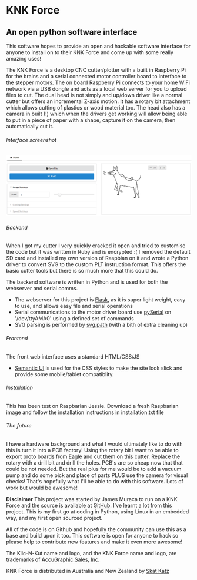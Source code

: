 # KNK Force
## An open python software interface
This software hopes to provide an open and hackable software interface for anyone to install on to their KNK Force and come up with some really amazing uses!

The KNK Force is a desktop CNC cutter/plotter with a built in Raspberry Pi for the brains and a serial connected motor controller board to interface to the stepper motors. The on board Raspberry Pi connects to your home WiFi network via a USB dongle and acts as a local web server for you to upload files to cut.
The dual head is not simply and up/down driver like a normal cutter but offers an incremental Z-axis motion. It has a rotary bit attachment which allows cutting of plastics or wood material too. The head also has a camera in built (!) which when the drivers get working will allow being able to put in a piece of paper with a shape, capture it on the camera, then automatically cut it.

###### Interface screenshot
![KNK Forcepython hack interface](knk_force_python_hack.png?raw=true "KNK Forcepython hack interface")

###### Backend
When I got my cutter I very quickly cracked it open and tried to customise the code but it was written in Ruby and is encrypted :(
I removed the default SD card and installed my own version of Raspbian on it and wrote a Python driver to convert SVG to the custom PLT instruction format. This offers the basic cutter tools but there is so much more that this could do.

The backend software is written in Python and is used for both the webserver and serial comms. 
- The webserver for this project is [Flask](http://flask.pocoo.org/), as it is super light weight, easy to use, and allows easy file and serial operations
- Serial communications to the motor driver board use [pySerial](https://github.com/pyserial/pyserial) on '/dev/ttyAMA0' using a defined set of commands
- SVG parsing is performed by [svg.path](https://pypi.python.org/pypi/svg.path) (with a bith of extra cleaning up)

###### Frontend
The front web interface uses a standard HTML/CSS/JS
- [Semantic UI](http://semantic-ui.com/) is used for the CSS styles to make the site look slick and provide some mobile/tablet compatiblity.

###### Installation
This has been test on Raspbarian Jessie. Download a fresh Raspbarian image and follow the installation instructions in installation.txt file

###### The future
I have a hardware background and what I would ultimately like to do with this is turn it into a PCB factory! Using the rotary bit I want to be able to export proto boards from Eagle and cut them on this cutter. Replace the rotary with a drill bit and drill the holes. PCB's are so cheap now that that could be not needed. But the real plus for me would be to add a vacuum pump and do some pick and place of parts PLUS use the camera for visual checks! That's hopefully what I'll be able to do with this software. Lots of work but would be awesome!


**Disclaimer**
This project was started by James Muraca to run on a KNK Force and the source is available at [GitHub](https://github.com/jmuraca/knkforce/). I've learnt a lot from this project. This is my first go at coding in Python, using Linux in an embedded way, and my first open sourced project. 

All of the code is on Github and hopefully the community can use this as a base and build upon it too. This software is open for anyone to hack so please help to contribute new features and make it even more awesome!

The Klic-N-Kut name and logo, and the KNK Force name and logo, are trademarks of [AccuGraphic Sales, Inc.](http://knkusa.com/)

KNK Force is distributed in Australia and New Zealand by [Skat Katz](http://www.skatkatz.com.au)
